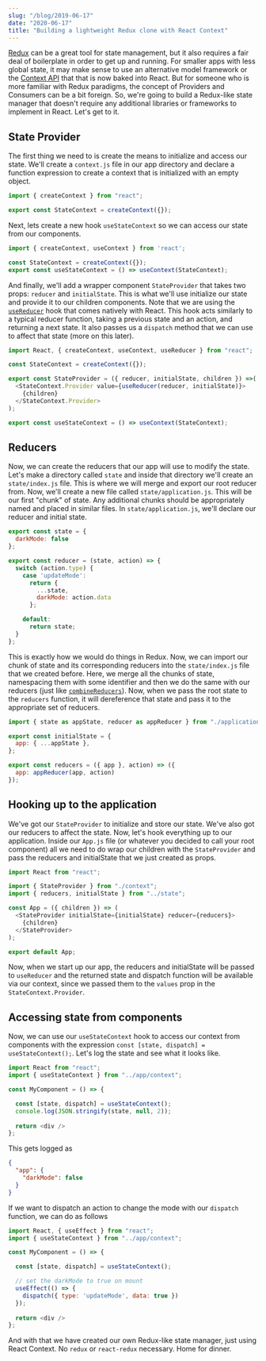 ```yaml
---
slug: "/blog/2019-06-17"
date: "2020-06-17"
title: "Building a lightweight Redux clone with React Context"
---
```


[Redux](https://redux.js.org/) can be a great tool for state management, but it also requires a fair deal of boilerplate in order to get up and
running. For smaller apps with less global state, it may make sense to use an alternative model framework or the [Context
API](https://reactjs.org/docs/context.html) that that is now baked into React. But for someone who is more familiar with Redux paradigms, the concept of Providers
and Consumers can be a bit foreign. So, we're going to build a Redux-like state manager that doesn't require any additional
libraries or frameworks to implement in React. Let's get to it.

## State Provider
The first thing we need to is create the means to initialize and access our state. We'll create a `context.js` file in our app directory and
declare a function expression to create a context that is initialized with an empty object.
```javascript
import { createContext } from "react";

export const StateContext = createContext({});
```

Next, lets create a new hook `useStateContext` so we can access our state from our components.
```javascript
import { createContext, useContext } from 'react';

const StateContext = createContext({});
export const useStateContext = () => useContext(StateContext);
```

And finally, we'll add a wrapper component `StateProvider` that takes two props: `reducer` and `initialState`. This
is what we'll use initialize our state and provide it to our children components. Note that we are using the [`useReducer`](https://reactjs.org/docs/hooks-reference.html#usereducer) hook that
comes natively with React. This hook acts similarly to a typical reducer function, taking a previous state and an action, and returning a
next state. It also passes us a `dispatch` method that we can use to affect that state (more on this later).
```javascript
import React, { createContext, useContext, useReducer } from "react";

const StateContext = createContext({});

export const StateProvider = ({ reducer, initialState, children }) =>(
  <StateContext.Provider value={useReducer(reducer, initialState)}>
    {children}
  </StateContext.Provider>
);

export const useStateContext = () => useContext(StateContext);
```

## Reducers
Now, we can create the reducers that our app will use to modify the state. Let's make a directory called `state` and inside
that directory we'll create an `state/index.js` file. This is where we will merge and export our root reducer from. Now, we'll
create a new file called `state/application.js`. This will be our first "chunk" of state. Any additional chunks should be
appropriately named and placed in similar files. In `state/application.js`, we'll declare our reducer and initial state.
```javascript
export const state = {
  darkMode: false
};

export const reducer = (state, action) => {
  switch (action.type) {
    case 'updateMode':
      return {
        ...state,
        darkMode: action.data
      };

    default:
      return state;
  }
};
```

This is exactly how we would do things in Redux. Now, we can import our chunk of state and its corresponding reducers into the
`state/index.js` file that we created before. Here, we merge all the chunks of state, namespacing them with some identifier and
then we do the same with our reducers (just like [`combineReducers`](https://redux.js.org/api/combinereducers)). Now, when we pass
the root state to the `reducers` function, it will dereference that state and pass it to the appropriate set of reducers.
```javascript
import { state as appState, reducer as appReducer } from "./application";

export const initialState = {
  app: { ...appState },
};

export const reducers = ({ app }, action) => ({
  app: appReducer(app, action)
});
```

## Hooking up to the application
We've got our `StateProvider` to initialize and store our state. We've also got our reducers to affect the state. Now, let's hook
everything up to our application. Inside our `App.js` file (or whatever you decided to call your root component) all we need to do
wrap our children with the `StateProvider` and pass the reducers and initialState that we just created as props.
```javascript
import React from "react";

import { StateProvider } from "./context";
import { reducers, initialState } from "../state";

const App = ({ children }) => (
  <StateProvider initialState={initialState} reducer={reducers}>
    {children}
  </StateProvider>
);

export default App;
```

Now, when we start up our app, the reducers and initialState will be passed to `useReducer` and the returned state and dispatch function will
be available via our context, since we passed them to the `values` prop in the `StateContext.Provider`.

## Accessing state from components
Now, we can use our `useStateContext` hook to access our context from components with the expression `const [state, dispatch] = useStateContext();`.
Let's log the state and see what it looks like.
```javascript
import React from "react";
import { useStateContext } from "../app/context";

const MyComponent = () => {

  const [state, dispatch] = useStateContext();
  console.log(JSON.stringify(state, null, 2));
  
  return <div />
};
```
This gets logged as
```json
{
  "app": {
    "darkMode": false
  }
}
```

If we want to dispatch an action to change the mode with our `dispatch` function, we can do as follows
```javascript
import React, { useEffect } from "react";
import { useStateContext } from "../app/context";

const MyComponent = () => {

  const [state, dispatch] = useStateContext();

  // set the darkMode to true on mount
  useEffect(() => {
    dispatch({ type: 'updateMode', data: true })
  });
  
  return <div />
};
```

And with that we have created our own Redux-like state manager, just using React Context. No `redux` or `react-redux` necessary. Home for dinner.

